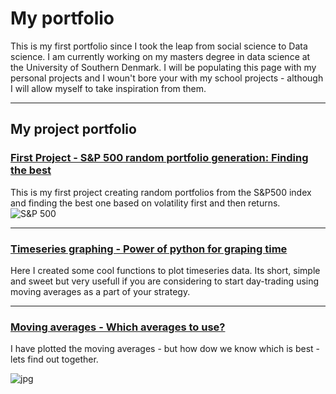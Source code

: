 # My portfolio

This is my first portfolio since I took the leap from social science to Data science. I am currently working on my masters degree in data science at the University of Southern Denmark. I will be populating this page with my personal projects and I woun't bore your with my school projects - although I will allow myself to take inspiration from them.

---
## My project portfolio


### [First Project - S&P 500 random portfolio generation: Finding the best](https://eirikurjonsson.github.io/pages/page1/StockRandom)
This is my first project creating random portfolios from the S&P500 index and finding the best one based on volatility first and then returns.
![S&P 500](https://external-content.duckduckgo.com/iu/?u=http%3A%2F%2F2.bp.blogspot.com%2F-HKPFrAmxxWo%2FThY1c_Up3NI%2FAAAAAAAAAeM%2FYdaqC8GzcIc%2Fs1600%2FStandardAndPoors500Logo.jpeg&f=1&nofb=1)

---

### [Timeseries graphing - Power of python for graping time](https://eirikurjonsson.github.io/pages/page2/timeseriesplots)

Here I created some cool functions to plot timeseries data. Its short, simple and sweet but very usefull if you are considering to start day-trading using moving averages as a part of your strategy.

---

### [Moving averages - Which averages to use?](https://eirikurjonsson.github.io/pages/page3/moving_averages)

I have plotted the moving averages - but how dow we know which is best - lets find out together.

![jpg](https://github.com/EirikurJonsson/EirikurJonsson.github.io/blob/master/images/dummy_thumbnail.jpg?raw=true)


